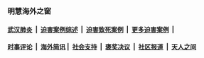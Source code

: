 
### 明慧海外之窗

####  [武汉肺炎](indexes/365.md?t=02140700) &nbsp;|&nbsp;  [迫害案例综述](indexes/328.md?t=02140700) &nbsp;|&nbsp; [迫害致死案例](indexes/277.md?t=02140700)  &nbsp;|&nbsp; [更多迫害案例](indexes/81.md?t=02140700)  &nbsp;|&nbsp; 
####  [时事评论](indexes/19.md?t=02140700) &nbsp;|&nbsp; [海外简讯](indexes/245.md?t=02140700)&nbsp;|&nbsp;  [社会支持](indexes/140.md?t=02140700) &nbsp;|&nbsp; [褒奖决议](indexes/282.md?t=02140700) &nbsp;|&nbsp; [社区报道](indexes/91.md?t=02140700)  &nbsp;|&nbsp; [天人之间](indexes/78.md?t=02140700) 

